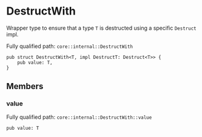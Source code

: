 # DestructWith

Wrapper type to ensure that a type `T` is destructed using a specific `Destruct` impl.

Fully qualified path: `core::internal::DestructWith`

<pre><code class="language-rust">pub struct DestructWith&lt;T, impl DestructT: Destruct&lt;T&gt;&gt; {
    pub value: T,
}</code></pre>

## Members

### value

Fully qualified path: `core::internal::DestructWith::value`

<pre><code class="language-rust">pub value: T</code></pre>


